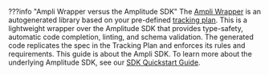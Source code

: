 ???info "Ampli Wrapper versus the Amplitude SDK"
    The [Ampli Wrapper](/../data/ampli/sdk/) is an autogenerated library based on your pre-defined [tracking plan](https://help.amplitude.com/hc/en-us/articles/5078731378203).
    This is a lightweight wrapper over the Amplitude SDK that provides type-safety, automatic code completion, linting, and schema validation. The generated code replicates the spec in the Tracking Plan and enforces its rules and requirements.
    This guide is about the Ampli SDK. To learn more about the underlying Amplitude SDK, see our [SDK Quickstart Guide](/../data/sdks/sdk-quickstart).

